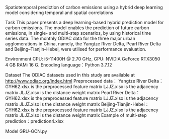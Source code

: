 Spatiotemporal prediction of carbon emissions using a hybrid deep learning model considering temporal and spatial correlations 

Task
This paper presents a deep learning-based hybrid prediction model for carbon emissions. The model enables the prediction of future carbon emissions, in single- and multi-step scenarios, by using historical time series data. The monthly ODIAC data for the three major urban agglomerations in China, namely, the Yangtze River Delta, Pearl River Delta and Beijing–Tianjin–Hebei, were utilised for performance evaluation.

Environment
	CPU: i5-11400H @ 2.70 GHz,
	GPU: NVIDIA GeForce RTX3050 4 GB
	RAM: 16 G. 
	Encoding language：Python 3.7.12

Dataset
The ODIAC datasets used in this study are available at http://www.odiac.org/index.html
Preprocessed data：
Yangtze River Delta：
GYH62.xlsx is the preprocessed feature matrix
LJJZ.xlsx is the adjacency matrix
JLJZ.xlsx is the distance weight matrix
Pearl River Delta：
GYH62.xlsx is the preprocessed feature matrix
LJJZ.xlsx is the adjacency matrix
JLJZ.xlsx is the distance weight matrix
Beijing-Tianjin-Hebei：
GYH62.xlsx is the preprocessed feature matrix
LJJZ.xlsx is the adjacency matrix
JLJZ.xlsx is the distance weight matrix
Example of multi-step prediction：prediction4.xlsx

Model
GRU-GCN.py
